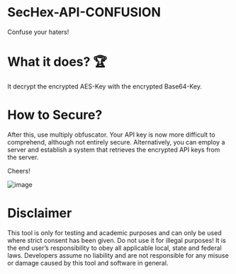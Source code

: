 # SecHex-API-CONFUSION
Confuse your haters!

# What it does? 🏆
It decrypt the encrypted AES-Key with the encrypted Base64-Key.

# How to Secure?

After this, use multiply obfuscator. Your API key is now more difficult to comprehend,
although not entirely secure. Alternatively, you can employ a server and establish a system that retrieves the encrypted API keys from the server.

Cheers!

![image](https://github.com/SecHex/SecHex-API-CONFUSION/assets/96635023/97fc398d-6cc5-46c2-a84b-563dc7673269)



# Disclaimer
This tool is only for testing and academic purposes and can only be used where strict consent has been given. Do not use it for illegal purposes! It is the end user’s responsibility to obey all applicable local, state and federal laws. Developers assume no liability and are not responsible for any misuse or damage caused by this tool and software in general.
